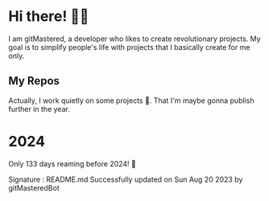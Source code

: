 
# Hi there! 🙋‍♂️
I am gitMastered, a developer who likes to create revolutionary projects.
My goal is to simplify people's life with projects that I basically create for me only.

## My Repos
Actually, I work quietly on some projects 👀. That I'm maybe gonna publish further in the year.

# 2024
Only 133 days reaming before 2024! 🙌

Signature : README.md Successfully updated on Sun Aug 20 2023 by gitMasteredBot

